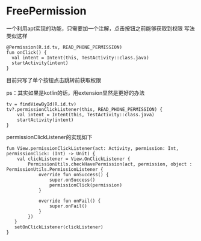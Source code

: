 # FreePermission
一个利用apt实现的功能，只需要加一个注解，点击按钮之前能够获取到权限
写法类似这样


    @Permission(R.id.tv, READ_PHONE_PERMISSION)
    fun onClick() {
      val intent = Intent(this, TestActivity::class.java)
      startActivity(intent)
    }

目前只写了单个按钮点击跳转前获取权限


      
      
      



ps：其实如果是kotlin的话，用extension显然是更好的办法

    tv = findViewById(R.id.tv)
    tv?.permissionClickListener(this, READ_PHONE_PERMISSION) {
        val intent = Intent(this, TestActivity::class.java)
        startActivity(intent)
    }

permissionClickListener的实现如下

    fun View.permissionClickListener(act: Activity, permission: Int, permissionClick: (Int) -> Unit) {
        val clickListener = View.OnClickListener {
            PermissionUtils.checkHavePermission(act, permission, object : PermissionUtils.PermissionListener {
                override fun onSuccess() {
                    super.onSuccess()
                    permissionClick(permission)
                }

                override fun onFail() {
                    super.onFail()
                }
            })
       }
       setOnClickListener(clickListener)
    }
